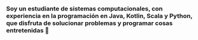 ### Soy un estudiante de sistemas computacionales, con experiencia en la programación en Java, Kotlin, Scala y Python, que disfruta de solucionar problemas y programar cosas entretenidas 👋

<!--
**AndreM22/AndreM22** is a ✨ _special_ ✨ repository because its `README.md` (this file) appears on your GitHub profile.

Here are some ideas to get you started:

- 🔭 I’m currently working on ...
- 🌱 I’m currently learning ...
- 👯 I’m looking to collaborate on ...
- 🤔 I’m looking for help with ...
- 💬 Ask me about ...
- 📫 How to reach me: ...
- 😄 Pronouns: ...
- ⚡ Fun fact: ...
-->
